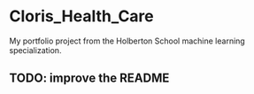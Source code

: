 # Cloris_Health_Care
My portfolio project from the Holberton School machine learning specialization.
## TODO: improve the README
